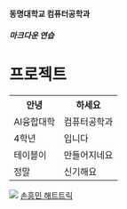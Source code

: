 #### 동명대학교 컴퓨터공학과
##### 마크다운 연습

<h1>프로젝트</h1>
<table>
  <tr>
    <th>안녕</th>
    <th>하세요</th>
  </tr>
  <tr>
    <td>AI융합대학</td>
    <td>컴퓨터공학과</td>
  </tr>
  <tr>
    <td>4학년</td>
    <td>입니다</td>
  </tr>
  <tr>
    <td>테이블이</td>
    <td>만들어지네요</td>
  </tr>
  <tr>
    <td>정말</td>
    <td>신기해요</td>
  </tr>
</table>


<img src="https://event.multicampus.com/backend/images/promotion/PR010149/pc/visual-06.png">
<a href="https://youtu.be/UpkEyf9B57I">손흥민 해트트릭</a>
